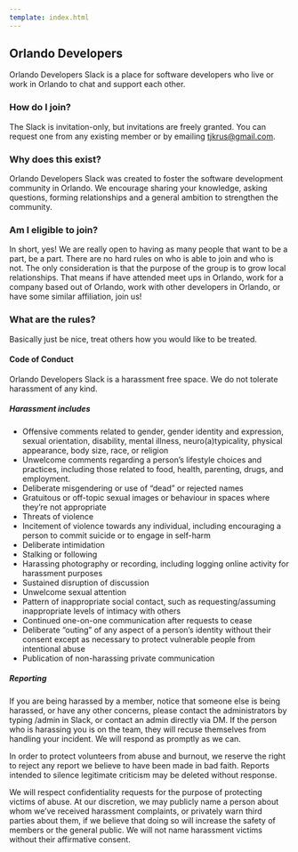 ```yaml
---
template: index.html
---
```


## Orlando Developers

Orlando Developers Slack is a place for software developers who live or work in Orlando to chat and support each other.

### How do I join?

The Slack is invitation-only, but invitations are freely granted. You can request one from any existing member or by emailing tjkrus@gmail.com.

### Why does this exist?

Orlando Developers Slack was created to foster the software development community in Orlando. We encourage sharing your knowledge, asking questions, forming relationships and a general ambition to strengthen the community.

### Am I eligible to join?

In short, yes! We are really open to having as many people that want to be a part, be a part. There are no hard rules on who is able to join and who is not. The only consideration is that the purpose of the group is to grow local relationships. That means if have attended meet ups in Orlando, work for a company based out of Orlando, work with other developers in Orlando, or have some similar affiliation, join us!

### What are the rules?

Basically just be nice, treat others how you would like to be treated.

#### Code of Conduct

Orlando Developers Slack is a harassment free space. We do not tolerate harassment of any kind.

##### Harassment includes

* Offensive comments related to gender, gender identity and expression, sexual orientation, disability, mental illness, neuro(a)typicality, physical appearance, body size, race, or religion
* Unwelcome comments regarding a person’s lifestyle choices and practices, including those related to food, health, parenting, drugs, and employment.
* Deliberate misgendering or use of “dead” or rejected names
* Gratuitous or off-topic sexual images or behaviour in spaces where they’re not appropriate
* Threats of violence
* Incitement of violence towards any individual, including encouraging a person to commit suicide or to engage in self-harm
* Deliberate intimidation
* Stalking or following
* Harassing photography or recording, including logging online activity for harassment purposes
* Sustained disruption of discussion
* Unwelcome sexual attention
* Pattern of inappropriate social contact, such as requesting/assuming inappropriate levels of intimacy with others
* Continued one-on-one communication after requests to cease
* Deliberate “outing” of any aspect of a person’s identity without their consent except as necessary to protect vulnerable people from intentional abuse
* Publication of non-harassing private communication

##### Reporting

If you are being harassed by a member, notice that someone else is being harassed, or have any other concerns, please contact the administrators by typing /admin <your message> in Slack, or contact an admin directly via DM. If the person who is harassing you is on the team, they will recuse themselves from handling your incident. We will respond as promptly as we can.

In order to protect volunteers from abuse and burnout, we reserve the right to reject any report we believe to have been made in bad faith. Reports intended to silence legitimate criticism may be deleted without response.

We will respect confidentiality requests for the purpose of protecting victims of abuse. At our discretion, we may publicly name a person about whom we’ve received harassment complaints, or privately warn third parties about them, if we believe that doing so will increase the safety of members or the general public. We will not name harassment victims without their affirmative consent.
